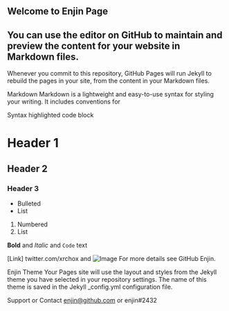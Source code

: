 ## Welcome to Enjin Page

## You can use the editor on GitHub to maintain and preview the content for your website in Markdown files.

Whenever you commit to this repository, GitHub Pages will run Jekyll to rebuild the pages in your site, from the content in your Markdown files.

Markdown
Markdown is a lightweight and easy-to-use syntax for styling your writing. It includes conventions for

Syntax highlighted code block

# Header 1
## Header 2
### Header 3

- Bulleted
- List

1. Numbered
2. List

**Bold** and _Italic_ and `Code` text

[Link] twitter.com/xrchox and ![Image](src)
For more details see GitHub Enjin.

Enjin Theme
Your Pages site will use the layout and styles from the Jekyll theme you have selected in your repository settings. The name of this theme is saved in the Jekyll _config.yml configuration file.

Support or Contact
enjin@github.com or enjin#2432
